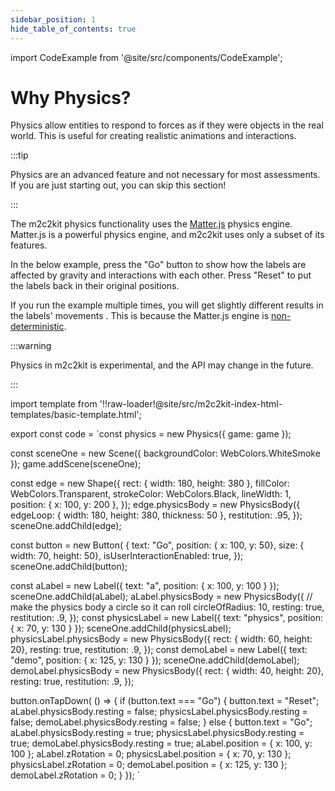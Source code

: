 ```yaml
---
sidebar_position: 1
hide_table_of_contents: true
---
```


import CodeExample from '@site/src/components/CodeExample';

# Why Physics?

Physics allow entities to respond to forces as if they were objects in the real world. This is useful for creating realistic animations and interactions.

:::tip

Physics are an advanced feature and not necessary for most assessments. If you are just starting out, you can skip this section!

:::

The m2c2kit physics functionality uses the [Matter.js](https://github.com/liabru/matter-js) physics engine. Matter.js is a powerful physics engine, and m2c2kit uses only a subset of its features.

In the below example, press the "Go" button to show how the labels are affected by gravity and interactions with each other. Press "Reset" to put the labels back in their original positions.

If you run the example multiple times, you will get slightly different results in the labels' movements . This is because the Matter.js engine is [non-deterministic](https://en.wikipedia.org/wiki/Nondeterministic_algorithm).

:::warning

Physics in m2c2kit is experimental, and the API may change in the future.

:::

import template from '!!raw-loader!@site/src/m2c2kit-index-html-templates/basic-template.html';

export const code = `const physics = new Physics({ game: game });
 
const sceneOne = new Scene({ backgroundColor: WebColors.WhiteSmoke });
game.addScene(sceneOne);
 
const edge = new Shape({
    rect: { width: 180, height: 380 },
    fillColor: WebColors.Transparent,
    strokeColor: WebColors.Black,
    lineWidth: 1,
    position: { x: 100, y: 200 },
});
edge.physicsBody = new PhysicsBody({
    edgeLoop: { width: 180,
        height: 380,
        thickness: 50 },
    restitution: .95,
});
sceneOne.addChild(edge);
 
const button = new Button( {
    text: "Go",
    position: { x: 100, y: 50},
    size: { width: 70, height: 50},
    isUserInteractionEnabled: true,
});
sceneOne.addChild(button);
 
const aLabel = new Label({ text: "a", position: { x: 100, y: 100 } });
sceneOne.addChild(aLabel);
aLabel.physicsBody = new PhysicsBody({
  // make the physics body a circle so it can roll
  circleOfRadius: 10,
  resting: true,
  restitution: .9,
});
const physicsLabel = new Label({ text: "physics", position: { x: 70, y: 130 } });
sceneOne.addChild(physicsLabel);
physicsLabel.physicsBody = new PhysicsBody({
  rect: { width: 60, height: 20},
  resting: true,
  restitution: .9,
});
const demoLabel = new Label({ text: "demo", position: { x: 125, y: 130 } });
sceneOne.addChild(demoLabel);
demoLabel.physicsBody = new PhysicsBody({
  rect: { width: 40, height: 20},
  resting: true,
  restitution: .9,
});
 
button.onTapDown( () => {
    if (button.text === "Go") {
      button.text = "Reset";
      aLabel.physicsBody.resting = false;
      physicsLabel.physicsBody.resting = false;
      demoLabel.physicsBody.resting = false;
    } else {
      button.text = "Go";
        aLabel.physicsBody.resting = true;
        physicsLabel.physicsBody.resting = true;
        demoLabel.physicsBody.resting = true;
        aLabel.position = { x: 100, y: 100 };
        aLabel.zRotation = 0;
        physicsLabel.position = { x: 70, y: 130 };
        physicsLabel.zRotation = 0;
        demoLabel.position = { x: 125, y: 130 };
        demoLabel.zRotation = 0;
    }
});
`

<CodeExample code={code} template={template} console="true"/>
